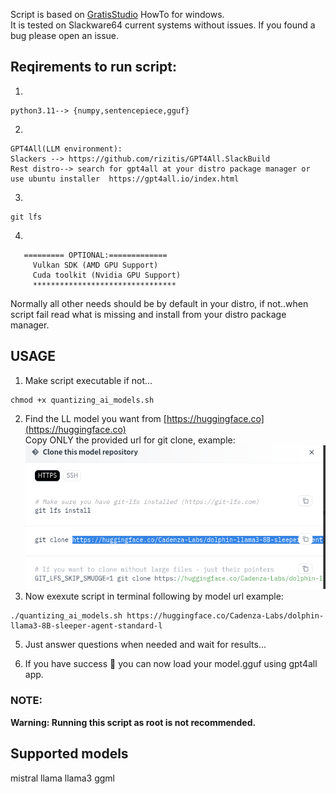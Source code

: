 Script is based on [GratisStudio](https://github.com/3Simplex/GratisStudio/blob/main/LlamaCpp/Quantizing_with_LlamaCpp.md) HowTo for windows.   
It is tested on Slackware64 current systems without issues. If you found a bug please open an issue. 

## Reqirements to run script:
1.
```
python3.11--> {numpy,sentencepiece,gguf}

```
2.
```
GPT4All(LLM environment):
Slackers --> https://github.com/rizitis/GPT4All.SlackBuild
Rest distro--> search for gpt4all at your distro package manager or use ubuntu installer  https://gpt4all.io/index.html 
```
3.
```
git lfs 
```
4.
```
   ========= OPTIONAL:============= 
     Vulkan SDK (AMD GPU Support)  
     Cuda toolkit (Nvidia GPU Support) 
     ********************************   
```

Normally all other needs should be by default in your distro, if not..when script fail read what is missing and install from your distro package manager. 


## USAGE
1. Make script executable if not...<br>
```
chmod +x quantizing_ai_models.sh
```
2.  Find the LL model you want from [https://huggingface.co](https://huggingface.co)<br>
Copy ONLY the provided url for git clone, example: <br>
![copy url](./model-url.png)
3. Now exexute script in terminal following by model url example:
```
./quantizing_ai_models.sh https://huggingface.co/Cadenza-Labs/dolphin-llama3-8B-sleeper-agent-standard-l
```




5. Just answer questions when needed and wait for results...

6. If you have success 👊 you can now load your model.gguf using gpt4all app.

### NOTE:
**Warning: Running this script as root is not recommended.**

## Supported models
mistral
llama
llama3
ggml
